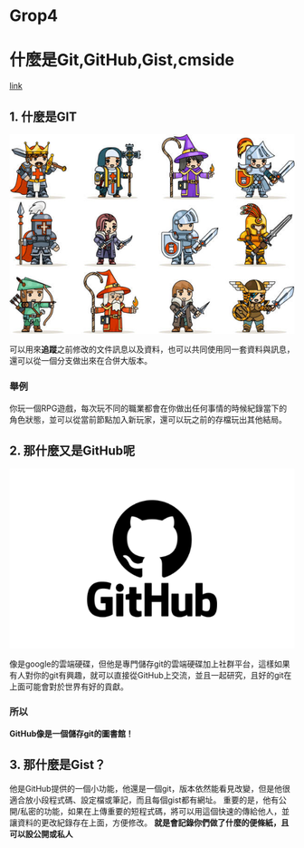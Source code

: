 # Grop4
# 什麼是Git,GitHub,Gist,cmside
[link](https://0118eric.github.io/Grop4/)
## 1. 什麼是GIT
![RPG](https://github.com/0118ERIC/Grop4/blob/main/istockphoto-1138108634-612x612.jpg?raw=true)

可以用來**追蹤**之前修改的文件訊息以及資料，也可以共同使用同一套資料與訊息，還可以從一個分支做出來在合併大版本。
### 舉例
你玩一個RPG遊戲，每次玩不同的職業都會在你做出任何事情的時候紀錄當下的角色狀態，並可以從當前節點加入新玩家，還可以玩之前的存檔玩出其他結局。
## 2. 那什麼又是GitHub呢
![GITHUB](https://github.com/0118ERIC/Grop4/blob/main/github-logo.png?raw=true)

像是google的雲端硬碟，但他是專門儲存git的雲端硬碟加上社群平台，這樣如果有人對你的git有興趣，就可以直接從GitHub上交流，並且一起研究，且好的git在上面可能會對於世界有好的貢獻。
### 所以
**GitHub像是一個儲存git的圖書館！**
## 3. 那什麼是Gist？
他是GitHub提供的一個小功能，他還是一個git，版本依然能看見改變，但是他很適合放小段程式碼、設定檔或筆記，而且每個gist都有網址。
重要的是，他有公開/私密的功能，如果在上傳重要的短程式碼，將可以用這個快速的傳給他人，並讓資料的更改紀錄存在上面，方便修改。
**就是會記錄你們做了什麼的便條紙，且可以設公開或私人**
